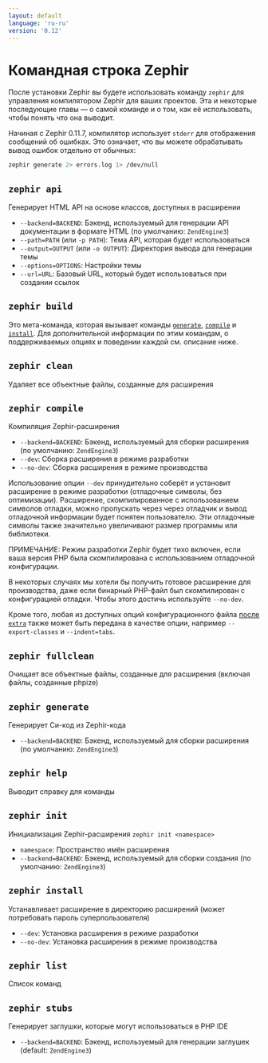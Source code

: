 ```yaml
---
layout: default
language: 'ru-ru'
version: '0.12'
---
```


# Командная строка Zephir

После установки Zephir вы будете использовать команду `zephir` для управления компилятором Zephir для ваших проектов. Эта и некоторые последующие главы — о самой команде и о том, как её использовать, чтобы понять что она выводит.

Начиная с Zephir 0.11.7, компилятор использует `stderr` для отображения сообщений об ошибках. Это означает, что вы можете обрабатывать вывод ошибок отдельно от обычных:

```bash
zephir generate 2> errors.log 1> /dev/null
```

<a name="zephir-api"></a>

## `zephir api`

Генерирует HTML API на основе классов, доступных в расширении

-   `--backend=BACKEND`:                 Бэкенд, используемый для генерации API документации в формате HTML (по умолчанию: `ZendEngine3`)
-   `--path=PATH` (или `-p PATH`):       Тема API, которая будет использоваться
-   `--output=OUTPUT` (или `-o OUTPUT`): Директория вывода для генерации темы
-   `--options=OPTIONS`:                 Настройки темы
-   `--url=URL`:                         Базовый URL, который будет использоваться при создании ссылок

<a name="zephir-build"></a>

## `zephir build`

Это мета-команда, которая вызывает команды [`generate`](#zephir-generate), [`compile`](#zephir-compile) и [`install`](#zephir-install). Для дополнительной информации по этим командам, о поддерживаемых опциях и поведении каждой см. описание ниже.

<a name="zephir-clean"></a>

## `zephir clean`

Удаляет все объектные файлы, созданные для расширения

<a name="zephir-compile"></a>

## `zephir compile`

Компиляция Zephir-расширения

-   `--backend=BACKEND`:                 Бэкенд, используемый для сборки расширения (по умолчанию: `ZendEngine3`)
-   `--dev`:                             Сборка расширения в режиме разработки
-   `--no-dev`:                          Сборка расширения в режиме производства

Использование опции `--dev` принудительно соберёт и установит расширение в режиме разработки (отладочные символы, без оптимизации). Расширение, скомпилированное с использованием символов отладки, можно пропускать через через отладчик и вывод отладочной информации будет понятен пользователю. Эти отладочные символы также значительно увеличивают размер программы или библиотеки.

ПРИМЕЧАНИЕ: Режим разработки Zephir будет тихо включен, если ваша версия PHP была скомпилирована с использованием отладочной конфигурации.

В некоторых случаях мы хотели бы получить готовое расширение для производства, даже если бинарный PHP-файл был скомпилирован с конфигурацией отладки. Чтобы этого достичь используйте `--no-dev`.

Кроме того, любая из доступных опций конфигурационного файла [после `extra`](/{}/{}/config#extra) также может быть передана в качестве опции, например `--export-classes` и `--indent=tabs`.

<a name="zephir-fullclean"></a>

## `zephir fullclean`

Очищает все объектные файлы, созданные для расширения (включая файлы, созданные phpize)

<a name="zephir-generate"></a>

## `zephir generate`

Генерирует Си-код из Zephir-кода

-   `--backend=BACKEND`:                 Бэкенд, используемый для сборки расширения (по умолчанию: `ZendEngine3`)

<a name="zephir-help"></a>

## `zephir help`

Выводит справку для команды

<a name="zephir-init"></a>

## `zephir init`

Инициализация Zephir-расширения `zephir init <namespace>`

-   `namespace`:                         Пространство имён расширения
-   `--backend=BACKEND`:                 Бэкенд, используемый для сборки создания (по умолчанию: `ZendEngine3`)

<a name="zephir-install"></a>

## `zephir install`

Устанавливает расширение в директорию расширений (может потребовать пароль суперпользователя)

-   `--dev`:                             Установка расширения в режиме разработки
-   `--no-dev`:                          Установка расширения в режиме производства

<a name="zephir-list"></a>

## `zephir list`

Список команд

<a name="zephir-stubs"></a>

## `zephir stubs`

Генерирует заглушки, которые могут использоваться в PHP IDE

-   `--backend=BACKEND`:                 Бэкенд, используемый для генерации заглушек (default: `ZendEngine3`)
